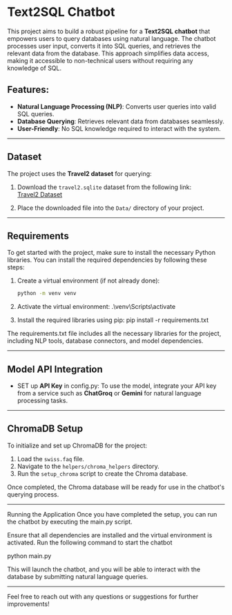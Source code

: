 # Text2SQL Chatbot

This project aims to build a robust pipeline for a **Text2SQL chatbot** that empowers users to query databases using natural language. The chatbot processes user input, converts it into SQL queries, and retrieves the relevant data from the database. This approach simplifies data access, making it accessible to non-technical users without requiring any knowledge of SQL.

## Features:
- **Natural Language Processing (NLP)**: Converts user queries into valid SQL queries.
- **Database Querying**: Retrieves relevant data from databases seamlessly.
- **User-Friendly**: No SQL knowledge required to interact with the system.

---

## Dataset

The project uses the **Travel2 dataset** for querying:

1. Download the `travel2.sqlite` dataset from the following link:  
   [Travel2 Dataset](https://storage.googleapis.com/benchmarks-artifacts/travel-db/travel2.sqlite)
   
2. Place the downloaded file into the `Data/` directory of your project.

---

## Requirements

To get started with the project, make sure to install the necessary Python libraries. You can install the required dependencies by following these steps:

1. Create a virtual environment (if not already done):
   ```bash
   python -m venv venv
   
2. Activate the virtual environment:
.\venv\Scripts\activate

3. Install the required libraries using pip:
pip install -r requirements.txt

The requirements.txt file includes all the necessary libraries for the project, including NLP tools, database connectors, and model dependencies.

---
## Model API Integration

- SET up **API Key** in config.py: To use the model, integrate your API key from a service such as **ChatGroq** or **Gemini** for natural language processing tasks.

---

## ChromaDB Setup

To initialize and set up ChromaDB for the project:

1. Load the `swiss.faq` file.
2. Navigate to the `helpers/chroma_helpers` directory.
3. Run the `setup_chroma` script to create the Chroma database.

Once completed, the Chroma database will be ready for use in the chatbot's querying process.

---

Running the Application
Once you have completed the setup, you can run the chatbot by executing the main.py script.

Ensure that all dependencies are installed and the virtual environment is activated.
Run the following command to start the chatbot

python main.py

This will launch the chatbot, and you will be able to interact with the database by submitting natural language queries.

---

Feel free to reach out with any questions or suggestions for further improvements!
